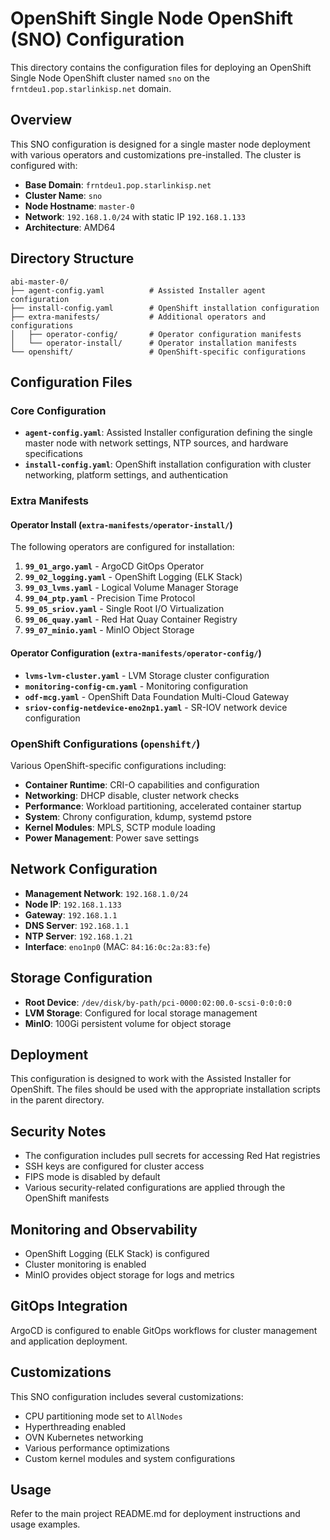 # OpenShift Single Node OpenShift (SNO) Configuration

This directory contains the configuration files for deploying an OpenShift Single Node OpenShift cluster named `sno` on the `frntdeu1.pop.starlinkisp.net` domain.

## Overview

This SNO configuration is designed for a single master node deployment with various operators and customizations pre-installed. The cluster is configured with:

- **Base Domain**: `frntdeu1.pop.starlinkisp.net`
- **Cluster Name**: `sno`
- **Node Hostname**: `master-0`
- **Network**: `192.168.1.0/24` with static IP `192.168.1.133`
- **Architecture**: AMD64

## Directory Structure

```
abi-master-0/
├── agent-config.yaml          # Assisted Installer agent configuration
├── install-config.yaml        # OpenShift installation configuration
├── extra-manifests/           # Additional operators and configurations
│   ├── operator-config/       # Operator configuration manifests
│   └── operator-install/      # Operator installation manifests
└── openshift/                 # OpenShift-specific configurations
```

## Configuration Files

### Core Configuration

- **`agent-config.yaml`**: Assisted Installer configuration defining the single master node with network settings, NTP sources, and hardware specifications
- **`install-config.yaml`**: OpenShift installation configuration with cluster networking, platform settings, and authentication

### Extra Manifests

#### Operator Install (`extra-manifests/operator-install/`)

The following operators are configured for installation:

1. **`99_01_argo.yaml`** - ArgoCD GitOps Operator
2. **`99_02_logging.yaml`** - OpenShift Logging (ELK Stack)
3. **`99_03_lvms.yaml`** - Logical Volume Manager Storage
4. **`99_04_ptp.yaml`** - Precision Time Protocol
5. **`99_05_sriov.yaml`** - Single Root I/O Virtualization
6. **`99_06_quay.yaml`** - Red Hat Quay Container Registry
7. **`99_07_minio.yaml`** - MinIO Object Storage

#### Operator Configuration (`extra-manifests/operator-config/`)

- **`lvms-lvm-cluster.yaml`** - LVM Storage cluster configuration
- **`monitoring-config-cm.yaml`** - Monitoring configuration
- **`odf-mcg.yaml`** - OpenShift Data Foundation Multi-Cloud Gateway
- **`sriov-config-netdevice-eno2np1.yaml`** - SR-IOV network device configuration

### OpenShift Configurations (`openshift/`)

Various OpenShift-specific configurations including:

- **Container Runtime**: CRI-O capabilities and configuration
- **Networking**: DHCP disable, cluster network checks
- **Performance**: Workload partitioning, accelerated container startup
- **System**: Chrony configuration, kdump, systemd pstore
- **Kernel Modules**: MPLS, SCTP module loading
- **Power Management**: Power save settings

## Network Configuration

- **Management Network**: `192.168.1.0/24`
- **Node IP**: `192.168.1.133`
- **Gateway**: `192.168.1.1`
- **DNS Server**: `192.168.1.1`
- **NTP Server**: `192.168.1.21`
- **Interface**: `eno1np0` (MAC: `84:16:0c:2a:83:fe`)

## Storage Configuration

- **Root Device**: `/dev/disk/by-path/pci-0000:02:00.0-scsi-0:0:0:0`
- **LVM Storage**: Configured for local storage management
- **MinIO**: 100Gi persistent volume for object storage

## Deployment

This configuration is designed to work with the Assisted Installer for OpenShift. The files should be used with the appropriate installation scripts in the parent directory.

## Security Notes

- The configuration includes pull secrets for accessing Red Hat registries
- SSH keys are configured for cluster access
- FIPS mode is disabled by default
- Various security-related configurations are applied through the OpenShift manifests

## Monitoring and Observability

- OpenShift Logging (ELK Stack) is configured
- Cluster monitoring is enabled
- MinIO provides object storage for logs and metrics

## GitOps Integration

ArgoCD is configured to enable GitOps workflows for cluster management and application deployment.

## Customizations

This SNO configuration includes several customizations:

- CPU partitioning mode set to `AllNodes`
- Hyperthreading enabled
- OVN Kubernetes networking
- Various performance optimizations
- Custom kernel modules and system configurations

## Usage

Refer to the main project README.md for deployment instructions and usage examples.
